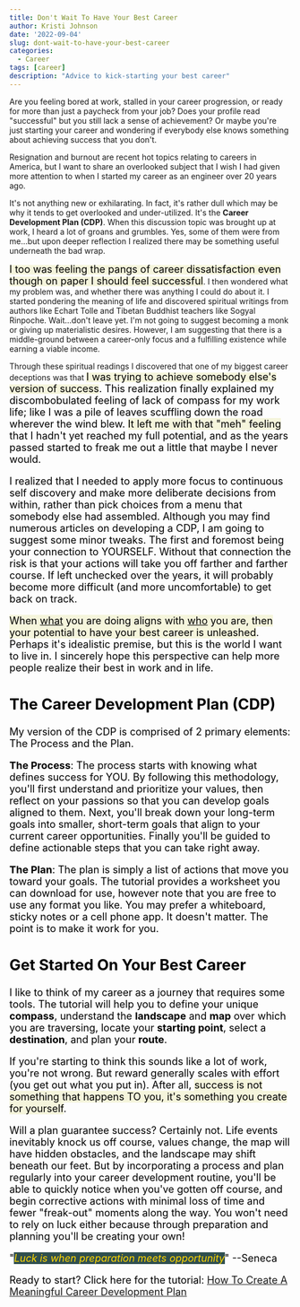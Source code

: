 ```yaml
---
title: Don't Wait To Have Your Best Career
author: Kristi Johnson
date: '2022-09-04'
slug: dont-wait-to-have-your-best-career
categories:
  - Career
tags: [career]
description: "Advice to kick-starting your best career"
---
```


Are you feeling bored at work, stalled in your career progression, or ready for more than just a paycheck from your job?  Does your profile read "successful" but you still lack a sense of achievement?  Or maybe you're just starting your career and wondering if everybody else knows something about achieving success that you don't.

Resignation and burnout are recent hot topics relating to careers in America, but I want to share an overlooked subject that I wish I had given more attention to when I started my career as an engineer over 20 years ago. 

It's not anything new or exhilarating.  In fact, it's rather dull which may be why it tends to get overlooked and under-utilized.  It's the **Career Development Plan (CDP)**.  When this discussion topic was brought up at work, I heard a lot of groans and grumbles.  Yes, some of them were from me...but upon deeper reflection I realized there may be something useful underneath the bad wrap.  

<span style="background-color: Beige"><font size="4" color="Black">I too was feeling the pangs of career dissatisfaction even though on paper I should feel successful</font></span>.  I then wondered what my problem was, and whether there was anything I could do about it. I started pondering the meaning of life and discovered spiritual writings from authors like Echart Tolle and Tibetan Buddhist teachers like Sogyal Rinpoche.  Wait...don't leave yet.  I'm not going to suggest becoming a monk or giving up materialistic desires.  However, I am suggesting that there is a middle-ground between a career-only focus and a fulfilling existence while earning a viable income.  

Through these spiritual readings I discovered that one of my biggest career deceptions was that <span style="background-color: Beige"><font size="4" color="Black">I was trying to achieve somebody else's version of success</span>. This realization finally explained my discombobulated feeling of lack of compass for my work life; like I was a pile of leaves scuffling down the road wherever the wind blew. <span style="background-color: Beige"><font size="4" color="Black">It left me with that "meh" feeling</span> that I hadn't yet reached my full potential, and as the years passed started to freak me out a little that maybe I never would.

I realized that I needed to apply more focus to continuous self discovery and make more deliberate decisions from within, rather than pick choices from a menu that somebody else had assembled.  Although you may find numerous articles on developing a CDP, I am going to suggest some minor tweaks.  The first and foremost being your connection to YOURSELF.  Without that connection the risk is that your actions will take you off farther and farther course.  If left unchecked over the years, it will probably become more difficult (and more uncomfortable) to get back on track.

<span style="background-color: Beige"><font size="4" color="Black">When <u>what</u> you are doing aligns with <u>who</u> you are, then your potential to have your best career is unleashed</span>.  Perhaps it's idealistic premise, but this is the world I want to live in.  I sincerely hope this perspective can help more people realize their best in work and in life. 

## The Career Development Plan (CDP)

My version of the CDP is comprised of 2 primary elements: The Process and the Plan.  

**The Process**:
The process starts with knowing what defines success for YOU. By following this methodology, you'll first understand and prioritize your values, then reflect on your passions so that you can develop goals aligned to them.  Next, you'll break down your long-term goals into smaller, short-term goals that align to your current career opportunities.  Finally you'll be guided to define actionable steps that you can take right away.

**The Plan**:
The plan is simply a list of actions that move you toward your goals. The tutorial provides a worksheet you can download for use, however note that you are free to use any format you like.  You may prefer a whiteboard, sticky notes or a cell phone app.  It doesn't matter.  The point is to make it work for you.  

## Get Started On Your Best Career
I like to think of my career as a journey that requires some tools.  The tutorial will help you to define your unique **compass**, understand the **landscape** and **map** over which you are traversing, locate your **starting point**, select a **destination**, and plan your **route**.

If you're starting to think this sounds like a lot of work, you're not wrong.  But reward generally scales with effort (you get out what you put in).  After all, <span style="background-color: Beige"><font size="4" color="Black">success is not something that happens TO you, it's something you create for yourself</span>.  

Will a plan guarantee success?  Certainly not.  Life events inevitably knock us off course, values change, the map will have hidden obstacles, and the landscape may shift beneath our feet.  But by incorporating a process and plan regularly into your career development routine, you'll be able to quickly notice when you've gotten off course, and begin corrective actions with minimal loss of time and fewer "freak-out" moments along the way.  You won't need to rely on luck either because through preparation and planning you'll be creating your own!

"<span style="background-color: DarkSlateGray"><font color="Gold"><em>Luck is when preparation meets opportunity</em></font></span>" --Seneca

Ready to start?  Click here for the tutorial: [How To Create A Meaningful Career Development Plan](https://kljohnson.netlify.app/2022/09/05/how-to-create-a-meaningful-career-development-plan/)